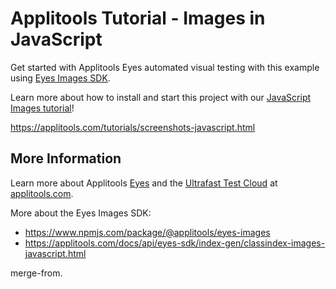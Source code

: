 # Applitools Tutorial - Images in JavaScript

Get started with Applitools Eyes automated visual testing with this example using [Eyes Images SDK](https://www.npmjs.com/package/@applitools/eyes-images).

Learn more about how to install and start this project with our [JavaScript Images tutorial](https://applitools.com/tutorials/screenshots-javascript.html)!

<https://applitools.com/tutorials/screenshots-javascript.html>

 
## More Information

Learn more about Applitools [Eyes](https://info.applitools.com/ucY77) and the [Ultrafast Test Cloud](https://info.applitools.com/ucY78) at [applitools.com](https://info.applitools.com/ucY76).

More about the Eyes Images SDK:
* https://www.npmjs.com/package/@applitools/eyes-images
* https://applitools.com/docs/api/eyes-sdk/index-gen/classindex-images-javascript.html
 
  
  
  
 
merge-from. 
